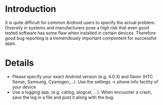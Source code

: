 # Introduction #

It is quite difficult for common Android users to specify the actual problem.
Diversity in systems and manufacturers pose a high risk that even good tested software has some flaw when installed in certain devices.
Therefore good bug reporting is a tremendously important compontent for successful apps.

# Details #

  * Please specify your exact Android version (e.g. 4.0.3) and flavor (HTC Sense, Samsung, Cyanogen,...). Use the settings -> phone info facility of your device
  * Use a logging app, (e.g. catlog, alogcat, ...). When encounter a crash, save the log in a file and post it along with the bug.